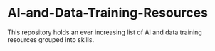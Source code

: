# AI-and-Data-Training-Resources
This repository holds an ever increasing list of AI and data training resources grouped into skills. 

